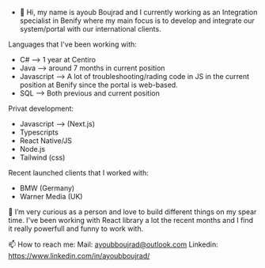 - 👋 Hi, my name is ayoub Boujrad and I currently working as an Integration specialist in Benify where my main focus is to develop and integrate our system/portal
with our international clients.

Languages that I've been working with:
  - C#  --> 1 year at Centiro
  - Java --> around 7 months in current position
  - Javascript --> A lot of troubleshooting/rading code in JS in the current position at Benify since the portal is web-based.
  - SQL --> Both previous and current position
  
 Privat development:
  - Javascript --> (Next.js)
  - Typescripts
  - React Native/JS
  - Node.js
  - Tailwind (css)

Recent launched clients that I worked with:
  - BMW (Germany)
  - Warner Media (UK)
  
👀 I’m very curious as a person and love to build different things on my spear time. I've been working with React library a lot the recent months and
     I find it really powerfull and funny to work with. 

📫 How to reach me: 
Mail: ayoubboujrad@outlook.com
Linkedin: https://www.linkedin.com/in/ayoubboujrad/
